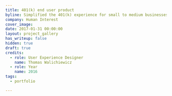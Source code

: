 ```yaml
---
title: 401(k) end user product
byline: Simplified the 401(k) experience for small to medium businesses employees
company: Human Interest
cover_image: 
date: 2017-01-31 00:00:00
layout: project_gallery
has_writeup: false
hidden: true
draft: true
credits:
  - role: User Experience Designer
    name: Thomas Walichiewicz
  - role: Year
    name: 2016
tags:
  - portfolio

---
```


